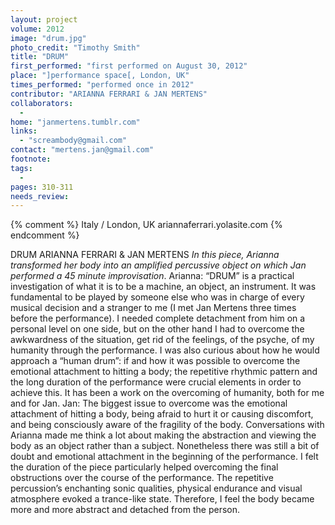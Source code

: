 ```yaml
---
layout: project
volume: 2012
image: "drum.jpg"
photo_credit: "Timothy Smith"
title: "DRUM"
first_performed: "first performed on August 30, 2012"
place: "]performance space[, London, UK"
times_performed: "performed once in 2012"
contributor: "ARIANNA FERRARI & JAN MERTENS"
collaborators: 
  - 
home: "janmertens.tumblr.com"
links: 
  - "screambody@gmail.com"
contact: "mertens.jan@gmail.com"
footnote: 
tags: 
  - 
pages: 310-311
needs_review: 
---
```


{% comment %} 
Italy / London, UK
ariannaferrari.yolasite.com
{% endcomment %}

 DRUM 
 ARIANNA FERRARI &amp; JAN MERTENS 
 <em>In this piece, Arianna transformed her body into an amplified percussive object on which Jan performed a 45 minute improvisation</em>. 
 Arianna: “DRUM” is a practical investigation of what it is to be a machine, an object, an instrument. It was fundamental to be played by someone else who was in charge of every musical decision and a stranger to me (I met Jan Mertens three times before the performance). I needed complete detachment from him on a personal level on one side, but on the other hand I had to overcome the awkwardness of the situation, get rid of the feelings, of the psyche, of my humanity through the performance. I was also curious about how he would approach a “human drum”: if and how it was possible to overcome the emotional attachment to hitting a body; the repetitive rhythmic pattern and the long duration of the performance were crucial elements in order to achieve this. It has been a work on the overcoming of humanity, both for me and for Jan. 
 Jan: The biggest issue to overcome was the emotional attachment of hitting a body, being afraid to hurt it or causing discomfort, and being consciously aware of the fragility of the body. Conversations with Arianna made me think a lot about making the abstraction and viewing the body as an object rather than a subject. Nonetheless there was still a bit of doubt and emotional attachment in the beginning of the performance. I felt the duration of the piece particularly helped overcoming the final obstructions over the course of the performance. The repetitive percussion’s enchanting sonic qualities, physical endurance and visual atmosphere evoked a trance-like state. Therefore, I feel the body became more and more abstract and detached from the person. 

